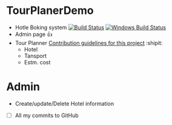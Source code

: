 # TourPlanerDemo

- Hotle Boking system
   [![Build Status](https://github.com/tarikulIslam346/TourPlanerDemo?branch=master)](https://github.com/tarikulIslam346/TourPlanerDemo)
[![Windows Build Status](https://github.com/tarikulIslam346/TourPlanerDemo?branch=master&svg=true)](https://github.com/tarikulIslam346/TourPlanerDemo/branch/master)
- Admin page :+1: 
- Tour Planner [Contribution guidelines for this project](docs/CONTRIBUTING.md) :shipit:
  - Hotel
  - Tansport
  - Estm. cost
  
  
 # Admin
  
  - Create/update/Delete Hotel information
 
 - [ ] All my commits to GitHub
